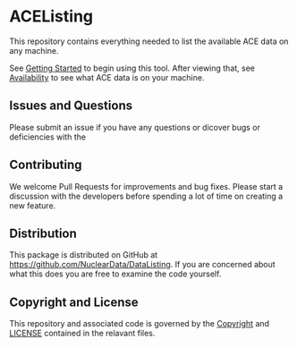 # ACEListing
This repository contains everything needed to list the available ACE data on any machine.

See [Getting Started](GettingStarted.ipynb) to begin using this tool. After viewing that, see [Availability](Availability.md) to see what ACE data is on your machine.


## Issues and Questions
Please submit an issue if you have any questions or dicover bugs or deficiencies with the 

## Contributing
We welcome Pull Requests for improvements and bug fixes. Please start a discussion with the developers before spending a lot of time on creating a new feature. 

## Distribution
This package is distributed on GitHub at <https://github.com/NuclearData/DataListing>.
If you are concerned about what this does you are free to examine the code yourself.

## Copyright and License
This repository and associated code is governed by the [Copyright](Copyright) and [LICENSE](LICENSE) contained in the relavant files.